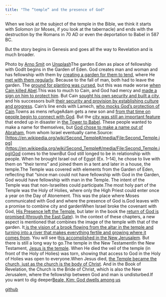 ```yaml
---
title: "The “temple” and the presence of God"
---
```



When we look at the subject of the temple in the Bible, we think it starts with Solomon (or Moses, if you look at the tabernacle) and ends with the destruction by the Romans in 70 AD or even the deportation to Babel in 587 BC.

But the story begins in Genesis and goes all the way to Revelation and is much broader.



Photo by [Arno Smit](https://unsplash.com/@_entreprenerd?utm_source=medium&amp;utm_medium=referral) on [Unsplash](https://unsplash.com/?utm_source=medium&amp;utm_medium=referral)The garden Eden as place of fellowship with GodIt begins in the Garden of Eden. God creates man and woman and has fellowship with them by [creating a garden for them to tend](https://www.bibleserver.com/NIV/Genesis2%3A8-15), where He [met with them regularly](https://www.bibleserver.com/NIV/Genesis3%3A8-9). Because to the fall of man, both had to leave the garden. The [ground for planting was cursed](https://www.bibleserver.com/NIV/Genesis3%3A17-19), but this was made worse [when Cain killed Abel](https://www.bibleserver.com/NIV/Genesis4%3A12).This was to much to Cain, and God had mercy and [made a sign on him to protect him](https://www.bibleserver.com/NIV/Genesis4%3A13-15). But Cain [sought his own security and built a city](https://www.bibleserver.com/NIV/Genesis4%3A16-17), and his successors built [their security and provision by establishing culture and progress](https://www.bibleserver.com/NIV/Genesis4%3A16-17). Cain’s line ends with Lamech, [who mocks God’s protection of Cain](https://www.bibleserver.com/NIV/Genesis4%3A22-24).Towns as mens refugeAdam gets a new son and [from that time on people begin to connect with God](https://www.bibleserver.com/NIV/Genesis4%3A25-26). But the [city was still an important feature](https://www.bibleserver.com/NIV/Genesis10%3A8-12) that ended up in disaster in [the Tower to Babel](https://www.bibleserver.com/NIV/Genesis11%3A1-9). These people wanted to make a name for themselves, but [God chose to make a name out of Abraham](https://www.bibleserver.com/NIV/Genesis12%3A1-3), from whom Israel eventually came.Source: [https://en.wikipedia.org/wiki/Second_Temple#/media/File:Second_Temple.jpg](https://en.wikipedia.org/wiki/Second_Temple#/media/File:Second_Temple.jpg)God comes to the townBut God still longed to be in relationship with people. When he brought Israel out of Egypt (Ex. 1–14), he chose to live with them on “their terms” and joined them in a tent and later in a house, the temple.The Temple was covered with elements from the Garden of Eden, reflecting that “since man could not have fellowship with God in the Garden, God would have fellowship with man in the Temple. The intent of the Temple was that non-Israelites could participate.The most holy part of the Temple was the Holy of Holies, where only the High Priest could enter once a year on the Day of Atonement. This was the place where Moses communicated with God and where the presence of God is.God leaves with a promise to combine city and gardenWhen Israel broke the covenant with God, [His Presence left the Temple](https://www.bibleserver.com/NIV/Ezekiel10%3A18-19), but later in the book the [return of God is promised (through the East Gate](https://www.bibleserver.com/NIV/Ezekiel43%3A1-2)). In the context of these chapters, a new aspect is mentioned that combines the image of the temple with that of the garden. It[ is the vision of a brook flowing from the altar in the temple and turning into a river that makes everything fertile and growing where it comes from](https://www.bibleserver.com/NIV/Ezekiel47). You will see t[his accomplished in the New Jerusalem](https://www.bibleserver.com/NIV/Revelation22%3A1-5). But there is still a long way to go.The temple in the New TestamentIn the New Testament, [Jesus is the temple](https://www.bibleserver.com/NIV/John2%3A19-22). When He died the veil of the temple (in front of the Holy of Holies) was torn, showing that access to God in the Holy of Holies was open to everyone.When Jesus died, [the Temple became the church, just as the church is the body of Christ](https://www.bibleserver.com/NIV/1%20Corinthians6%3A19). And in the Book of Revelation, the Church is the Bride of Christ, which is also the New Jerusalem, where the fellowship between God and man is undisturbed.If you want to dig deeper[Beale, Kim: God dwells among us](https://www.pdfdrive.com/god-dwells-among-us-expanding-eden-to-the-ends-of-the-earth-d157792027.html)


[github](https://github.com/revelation-today/revelation-today/blob/main/exampleSite/content/docs/bible/keyword/expl/the-temple-and-the-presence-of-god.md)

